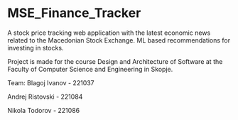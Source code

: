 # MSE_Finance_Tracker

A stock price tracking web application with the latest economic news related to the Macedonian Stock Exchange.
ML based recommendations for investing in stocks.

Project is made for the course Design and Architecture of Software at the Faculty of Computer Science and Engineering in Skopje.

Team:
Blagoj Ivanov - 221037

Andrej Ristovski - 221084

Nikola Todorov - 221086
